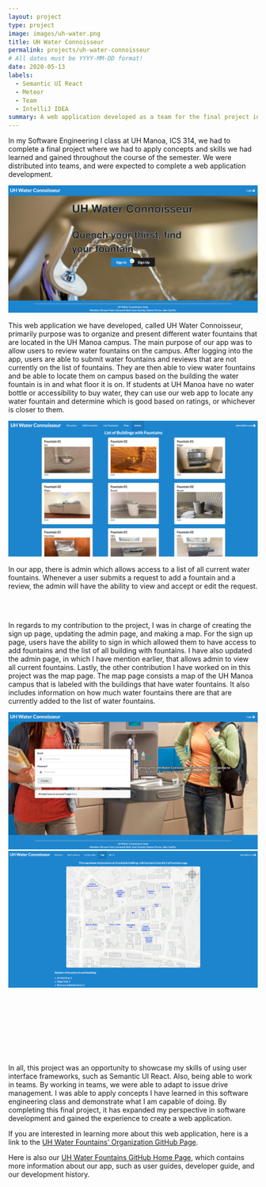 ```yaml
---
layout: project
type: project
image: images/uh-water.png
title: UH Water Connoisseur
permalink: projects/uh-water-connoisseur
# All dates must be YYYY-MM-DD format!
date: 2020-05-13
labels:
  - Semantic UI React
  - Meteor
  - Team
  - IntelliJ IDEA
summary: A web application developed as a team for the final project in ICS 314.
---
```

In my Software Engineering I class at UH Manoa, ICS 314, we had to complete a final project where we had to apply concepts and skills we had learned and gained throughout the course of the semester. We were distributed into teams, and were expected to complete a web application development.

<img class="ui medium left floated rounded image" src="../images/projectpic.png">

This web application we have developed, called UH Water Connoisseur, primarily purpose was to organize and present different water fountains that are located in the UH Manoa campus. The main purpose of our app was to allow users to review water fountains on the campus. After logging into the app, users are able to submit water fountains and reviews that are not currently on the list of fountains. They are then able to view water fountains and be able to locate them on campus based on the building the water fountain is in and what floor it is on. If students at UH Manoa have no water bottle or accessibility to buy water, they can use our web app to locate any water fountain and determine which is good based on ratings, or whichever is closer to them.

<img class="ui medium right floated rounded image" src="../images/projectpic4.png">
 

In our app, there is admin which allows access to a list of all current water fountains. Whenever a user submits a request to add a fountain and a review, the admin will have the ability to view and accept or edit the request. 

<br />
<br />

In regards to my contribution to the project, I was in charge of creating the sign up page, updating the admin page, and making a map. For the sign up page, users have the ability to sign in which allowed them to have access to add fountains and the list of all building with fountains. I have also updated the admin page, in which I have mention earlier, that allows admin to view all current fountains. Lastly, the other contribution I have worked on in this project was the map page. The map page consists a map of the UH Manoa campus that is labeled with the buildings that have water fountains. It also includes information on how much water fountains there are that are currently added to the list of water fountains.

<img class="ui medium floated rounded image" src="../images/projectpic3.png">

<img class="ui medium floated rounded image" src="../images/projectpic2.png">

<br />
<br />
<br />
<br />
<br />
<br />
<br />
<br />
<br />

In all, this project was an opportunity to showcase my skills of using user interface frameworks, such as Semantic UI React. Also, being able to work in teams. By working in teams, we were able to adapt to issue drive management. I was able to apply concepts I have learned in this software engineering class and demonstrate what I am capable of doing. By completing this final project, it has expanded my perspective in software development and gained the experience to create a web application.

If you are interested in learning more about this web application, here is a link to the [UH Water Fountains' Organization GitHub Page](https://github.com/uh-waterfountain). 

Here is also our [UH Water Fountains GitHub Home Page](https://uh-waterfountain.github.io/), which contains more information about our app, such as user guides, developer guide, and our development history.


